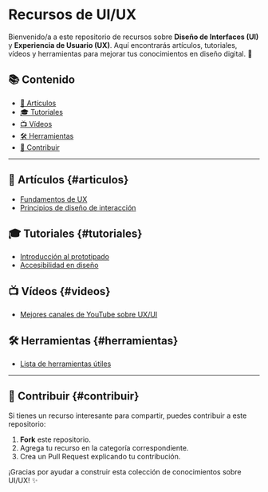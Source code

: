 # Recursos de UI/UX

Bienvenido/a a este repositorio de recursos sobre **Diseño de Interfaces (UI)** y **Experiencia de Usuario (UX)**. Aquí encontrarás artículos, tutoriales, vídeos y herramientas para mejorar tus conocimientos en diseño digital. 🚀

## 📚 Contenido

- [📄 Artículos](#articulos)
- [🎓 Tutoriales](#tutoriales)
- [📺 Vídeos](#videos)
- [🛠️ Herramientas](#herramientas)
- [📢 Contribuir](#contribuir)

---

## 📄 Artículos {#articulos}
- [Fundamentos de UX](articulos/fundamentos-ux.md)
- [Principios de diseño de interacción](articulos/diseno-de-interacciones.md)

## 🎓 Tutoriales {#tutoriales}
- [Introducción al prototipado](tutoriales/prototipado.md)
- [Accesibilidad en diseño](tutoriales/accesibilidad.md)

## 📺 Vídeos {#videos}
- [Mejores canales de YouTube sobre UX/UI](videos/mejores-canales-youtube.md)

## 🛠️ Herramientas {#herramientas}
- [Lista de herramientas útiles](herramientas/herramientas.md)

---

## 📢 Contribuir {#contribuir}

Si tienes un recurso interesante para compartir, puedes contribuir a este repositorio:

1. **Fork** este repositorio.
2. Agrega tu recurso en la categoría correspondiente.
3. Crea un Pull Request explicando tu contribución.

¡Gracias por ayudar a construir esta colección de conocimientos sobre UI/UX! ✨
